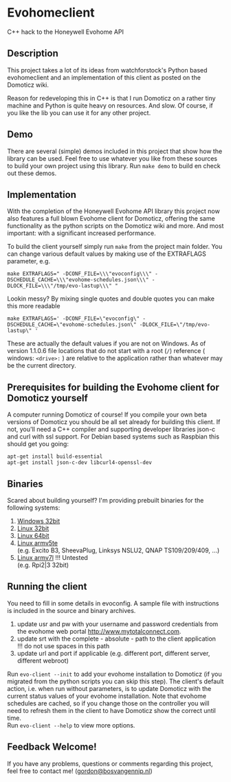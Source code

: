 # Evohomeclient

C++ hack to the Honeywell Evohome API

## Description

This project takes a lot of its ideas from watchforstock's Python based evohomeclient and an implementation of this client as posted on the Domoticz wiki.

Reason for redeveloping this in C++ is that I run Domoticz on a rather tiny machine and Python is quite heavy 
on resources. And slow. Of course, if you like the lib you can use it for any other project.

## Demo

There are several (simple) demos included in this project that show how the library can be used. Feel free to use whatever you like from these sources to build your own project using this library. Run ` make demo ` to build en check out these demos.

## Implementation

With the completion of the Honeywell Evohome API library this project now also features a full blown Evohome client for Domoticz, offering the same functionality as the python scripts on the Domoticz wiki and more. And most important: with a significant increased performance.

To build the client yourself simply run ` make ` from the project main folder. You can change various default values by making use of the EXTRAFLAGS parameter, e.g.

    make EXTRAFLAGS=" -DCONF_FILE=\\\"evoconfig\\\" -DSCHEDULE_CACHE=\\\"evohome-schedules.json\\\" -DLOCK_FILE=\\\"/tmp/evo-lastup\\\" "

Lookin messy? By mixing single quotes and double quotes you can make this more readable

    make EXTRAFLAGS=' -DCONF_FILE=\"evoconfig\" -DSCHEDULE_CACHE=\"evohome-schedules.json\" -DLOCK_FILE=\"/tmp/evo-lastup\" '

These are actually the default values if you are not on Windows. As of version 1.1.0.6 file locations that do not start with a root (` / `) reference ( windows: ` <drive>: ` ) are relative to the application rather than whatever may be the current directory.


## Prerequisites for building the Evohome client for Domoticz yourself

A computer running Domoticz of course! If you compile your own beta versions of Domoticz you should be all set already for building this client. If not, you'll need a C++ compiler and supporting developer libraries json-c and curl with ssl support. For Debian based systems such as Raspbian this should get you going:

    apt-get install build-essential
    apt-get install json-c-dev libcurl4-openssl-dev


## Binaries

Scared about building yourself? I'm providing prebuilt binaries for the following systems:

1. [Windows 32bit]( ../../releases/download/1.1.0.7/evo-client-win-x86-1.1.0.7.zip )
1. [Linux 32bit]( ../../releases/download/1.1.0.7/evo-client-linux-x86-1.1.0.7.tar.gz )
1. [Linux 64bit]( ../../releases/download/1.1.0.7/evo-client-linux-x64-1.1.0.7.tar.gz )
1. [Linux armv5te]( ../../releases/download/1.1.0.7/evo-client-linux-armv5te-1.1.0.7.tar.gz )<br>
(e.g. Excito B3, SheevaPlug, Linksys NSLU2, QNAP TS109/209/409, ...)
1. [Linux armv7l]( ../../releases/download/1.1.0.7/evo-client-linux-armv7l-1.1.0.7.tar.gz ) !!! Untested<br>
(e.g. Rpi2|3 32bit)


## Running the client

You need to fill in some details in evoconfig. A sample file with instructions is included in the source and binary archives.

1. update usr and pw with your username and password credentials from the evohome web portal http://www.mytotalconnect.com.
1. update srt with the complete - absolute - path to the client application<br>!!! do not use spaces in this path
1. update url and port if applicable (e.g. different port, different server, different webroot)

Run ` evo-client --init ` to add your evohome installation to Domoticz (if you migrated from the python scripts you can skip this step). The client's default action, i.e. when run without parameters, is to update Domoticz with the current status values of your evohome installation. Note that evohome schedules are cached, so if you change those on the controller you will need to refresh them in the client to have Domoticz show the correct until time.<br>
Run ` evo-client --help ` to view more options.

## Feedback Welcome!

If you have any problems, questions or comments regarding this project, feel free to contact me! (gordon@bosvangennip.nl)

